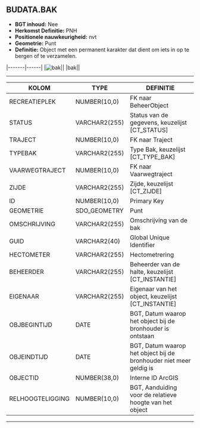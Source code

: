 ﻿## BUDATA.BAK


* __BGT inhoud:__ Nee
* __Herkomst Definitie:__ PNH
* __Positionele nauwkeurigheid:__ nvt
* __Geometrie:__ Punt
* __Definitie:__ Object met een permanent karakter dat dient om iets in op te bergen of te verzamelen.

|-------|------|
|![bak](objectbladen\6_Meubilair\bak.png)||
|bak||

***

|KOLOM                           	|TYPE          	|DEFINITIE|
|------                          	|----          	|-----    |
|RECREATIEPLEK                   	|NUMBER(10,0)  	|FK naar BeheerObject|
|STATUS                          	|VARCHAR2(255) 	|Status van de gegevens, keuzelijst [CT_STATUS]|
|TRAJECT                         	|NUMBER(10,0)  	|FK naar Traject|
|TYPEBAK                         	|VARCHAR2(255) 	|Type Bak, keuzelijst [CT_TYPE_BAK]|
|VAARWEGTRAJECT                  	|NUMBER(10,0)  	|FK naar Vaarwegtraject|
|ZIJDE                           	|VARCHAR2(255) 	|Zijde, keuzelijst [CT_ZIJDE]|
|ID                              	|NUMBER(10,0)  	|Primary Key|
|GEOMETRIE                       	|SDO_GEOMETRY  	|Punt|
|OMSCHRIJVING                    	|VARCHAR2(255) 	|Omschrijving van de bak|
|GUID                            	|VARCHAR2(40)  	|Global Unique Identifier|
|HECTOMETER                      	|VARCHAR2(255)  |Hectometrering|
|BEHEERDER                       	|VARCHAR2(255) 	|Beheerder van de halte, keuzelijst [CT_INSTANTIE]|
|EIGENAAR                        	|VARCHAR2(255) 	|Eigenaar van het object, keuzelijst [CT_INSTANTIE]|
|OBJBEGINTIJD                    	|DATE          	|BGT, Datum waarop het object bij de bronhouder is ontstaan|
|OBJEINDTIJD                     	|DATE          	|BGT, Datum waarop het object bij de bronhouder niet meer geldig is|
|OBJECTID                        	|NUMBER(38,0)   |Interne ID ArcGIS|
|RELHOOGTELIGGING                	|NUMBER(10,0)  	|BGT, Aanduiding voor de relatieve hoogte van het object|

***
